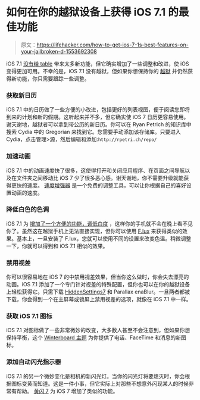 # 如何在你的越狱设备上获得 iOS 7.1 的最佳功能

> 原文：<https://lifehacker.com/how-to-get-ios-7-1s-best-features-on-your-jailbroken-d-1553692308>

iOS 7.1 [没有给 table](https://lifehacker.com/ios-7-1-is-out-with-siri-update-visual-tweaks-and-car-1540537421) 带来太多新功能，但它确实增加了一些调整和改进，使 iOS 变得更加可用。不幸的是，iOS 7.1 没有越狱，但如果你想保持你的 [越狱](http://lifehacker.com/how-to-jailbreak-your-iphone-the-always-up-to-date-gui-5771943) 并仍然获得新功能，你只需要跟踪一些调整。



### 获取新日历

iOS 7.1 中的日历做了一些方便的小改进，包括更好的列表视图，便于阅读您即将到来的计划和新的假期。这听起来并不多，但它确实使 iOS 7 日历更容易使用。谢天谢地，越狱者可以拿到带公历的新日历。你可以在 Ryan Petrich 的知识库中搜索 Cydia 中的 Gregorian 来找到它。您需要手动添加该存储库。只要进入 Cydia，点击管理>源，然后编辑和添加:`http://rpetri.ch/repo/`

### 加速动画

iOS 7.1 中的动画速度快了很多，这使得打开和关闭应用程序、在页面之间导航以及在文件夹之间移动比 iOS 7 少了很多恶心感。谢天谢地，你不需要升级就能获得更快的速度。 [速度增强器](http://modmyi.com/cydia/package.php?id=67492) 是一个免费的调整工具，可以让你根据自己的喜好设置动画的速度。

### 降低白色的色调

iOS 7.1 为 [增加了一个方便的功能，调低白度](https://lifehacker.com/tweak-these-settings-to-darken-ios-7-1552023870) ，这样你的手机就不会在晚上看不见你了。虽然这在越狱手机上无法直接实现，但你可以使用 [F.lux](https://justgetflux.com/ios.html) 来获得类似的效果。基本上，一旦安装了 F.lux，您就可以使用不同的设置来改变色温。稍微调整一下，你就可以得到和 iOS 7.1 相似的效果。

### 禁用视差

你可以很容易地在 iOS 7 的中禁用视差效果，但当你这么做时，你会失去漂亮的动画。iOS 7.1 添加了一个专门针对视差的特殊配置，但你也可以在你的越狱设备上轻松获得它。只需下载 [HiddenSettings7](http://cydia.saurik.com/package/me.devbug.hiddensettings7/) 和 Parallax enaBlur。一旦两者都被下载，你会得到一个在主屏幕或锁屏上禁用视差的选项，就像在 iOS 7.1 中一样。

### 获取 iOS 7.1 图标

iOS 7.1 对图标做了一些非常微妙的改变，大多数人甚至不会注意到，但如果你想保持平衡，这个 [Winterboard 主题](http://modmyi.com/cydia/package.php?id=64965) 为你提供了电话、FaceTime 和消息的新图标。

### 添加自动闪光指示器

iOS 7.1 的另一个微妙变化是相机的新闪光灯。当你的闪光灯将要熄灭时，你会根据图标变黄而知道。这是一件小事，但它实际上对那些不想意外闪现某人的时候非常有帮助。 [黄闪 7](http://moreinfo.thebigboss.org/moreinfo/depiction.php?file=yellowflash7Dp) 为 iOS 7 增加了类似的功能。